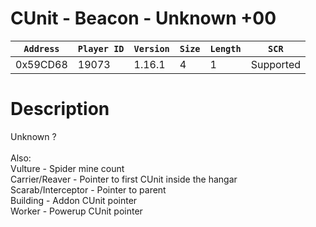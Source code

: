 # CUnit - Beacon - Unknown +00

| `Address` | `Player ID` | `Version` | `Size` | `Length` | `SCR` |
| ---------- | ----------- | --------- | ------ | -------- | ---- |
| 0x59CD68 | 19073 | 1.16.1 | 4 | 1 | Supported |

# Description

Unknown ?<br><br>Also:<br>Vulture - Spider mine count<br>Carrier/Reaver - Pointer to first CUnit inside the hangar<br>Scarab/Interceptor - Pointer to parent<br>Building - Addon CUnit pointer<br>Worker - Powerup CUnit pointer